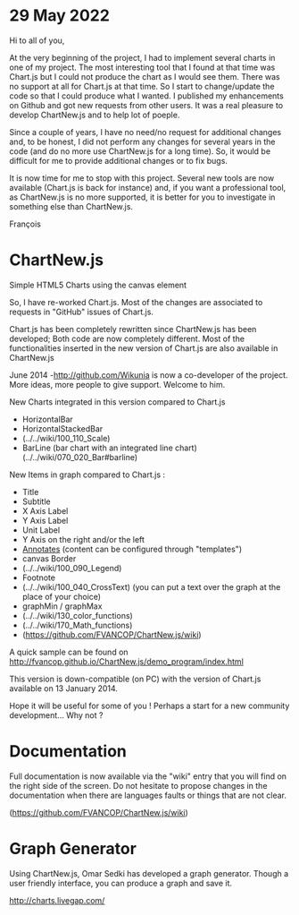 29 May 2022
===========
Hi to all of you,

At the very beginning of the project, I had to implement several charts in one of my project. The most interesting tool that I found at that time was Chart.js but I could not produce the chart as I would see them. There was no support at all for Chart.js at that time. So I start to change/update the code so that I could produce what I wanted. I published my enhancements on Github and got new requests from other users. It was a real pleasure to develop ChartNew.js and to help lot of poeple. 

Since a couple of years, I have no need/no request for additional changes and, to be honest, I did not perform any changes for several years in the code (and do no more use ChartNew.js for a long time). So, it would be difficult for me to provide additional changes or to fix bugs.  

It is now time for me to stop with this project. Several new tools are now available (Chart.js is back for instance) and, if you want a professional tool, as ChartNew.js is no more supported, it is better for you to investigate in something else than ChartNew.js.

François



ChartNew.js
===========


Simple HTML5 Charts using the canvas element





So, I have re-worked Chart.js. Most of the changes are associated to requests in "GitHub" issues of Chart.js.

Chart.js has been completely rewritten since ChartNew.js has been developed; Both code are now completely different. Most of the functionalities inserted in the new version of Chart.js are also available in ChartNew.js

June 2014 -http://github.com/Wikunia is now a co-developer of the project. More ideas, more people to give support. Welcome to him. 



New Charts integrated in this version compared to Chart.js

* HorizontalBar
* HorizontalStackedBar
* (../../wiki/100_110_Scale)
* BarLine (bar chart with an integrated line chart)(../../wiki/070_020_Bar#barline)
	

New Items in graph compared to Chart.js :

* Title
* Subtitle
* X Axis Label
* Y Axis Label
* Unit Label
* Y Axis on the right and/or the left
* [Annotates](../../wiki/100_020_Annotations) (content can be configured through "templates")
* canvas Border
* (../../wiki/100_090_Legend)
* Footnote
* (../../wiki/100_040_CrossText) (you can put a text over the graph at the place of your choice)
* graphMin / graphMax
* (../../wiki/130_color_functions)
* (../../wiki/170_Math_functions)
* (https://github.com/FVANCOP/ChartNew.js/wiki)
    

A quick sample can be found on http://fvancop.github.io/ChartNew.js/demo_program/index.html


This version is down-compatible (on PC) with the version of Chart.js available on 13 January 2014.

Hope it will be useful for some of you ! Perhaps a start for a new community development... Why not ?

# Documentation

Full documentation is now available via the "wiki" entry that you will find on the right side of the screen. Do not hesitate to propose changes in the documentation when there are languages faults or things that are not clear.


(https://github.com/FVANCOP/ChartNew.js/wiki)


# Graph Generator

Using ChartNew.js, Omar Sedki has developed a graph generator. Though a user friendly interface, you can produce a graph and save it.

http://charts.livegap.com/

